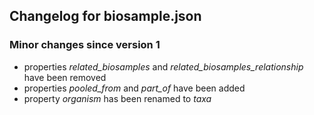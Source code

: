 ## Changelog for biosample.json

### Minor changes since version 1

* properties *related_biosamples* and *related_biosamples_relationship* have been removed
* properties *pooled_from* and *part_of* have been added
* property *organism* has been renamed to *taxa*
